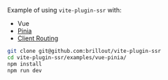 Example of using `vite-plugin-ssr` with:
 - Vue
 - [Pinia](https://pinia.vuejs.org/)
 - [Client Routing](https://vite-plugin-ssr.com/client-routing)

```bash
git clone git@github.com:brillout/vite-plugin-ssr
cd vite-plugin-ssr/examples/vue-pinia/
npm install
npm run dev
```
